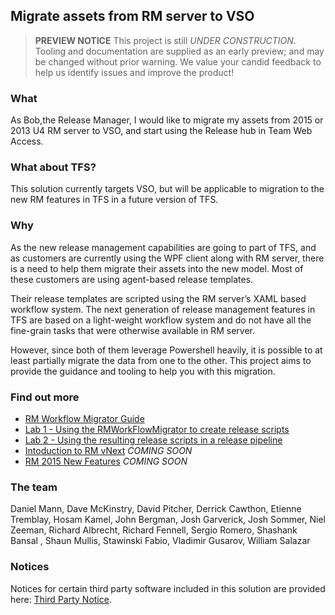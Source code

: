 ## Migrate assets from RM server to VSO ##

> **PREVIEW NOTICE**
> This project is still *UNDER CONSTRUCTION*. Tooling and
> documentation are supplied as an early preview; and may 
> be changed without prior warning. We value your candid 
> feedback to help us identify issues and improve the 
> product!

### What ###
As Bob,the Release Manager, I would like to migrate my assets from 2015 or 2013 U4 RM server to VSO, and start using the Release hub in Team Web Access. 

### What about TFS? ###
This solution currently targets VSO, but will be applicable to migration to the new RM features in TFS in a future version of TFS.

### Why ###
As the new release management capabilities are going to part of TFS, and as customers are currently using the WPF client along with RM server, there is a need to help them migrate their assets into the new model. Most of these customers are using agent-based release templates. 

Their release templates are scripted using the RM server’s XAML based workflow system. The next generation of release management features in TFS are based on a light-weight workflow system and do not have all the fine-grain tasks that were otherwise available in RM server.

However, since both of them leverage Powershell heavily, it is possible to at least partially migrate the data from one to the other. This project aims to provide the guidance and tooling to help you with this migration.

### Find out more ###
- [RM Workflow Migrator Guide](doc/RM-Workflow-Migrator-Guide.md)
- [Lab 1 - Using the RMWorkFlowMigrator to create release scripts](doc/Lab-1-Using-the-RMWorkFlowMigrator-to-create-release-scripts.md)
- [Lab 2 - Using the resulting release scripts in a release pipeline](doc/Lab-2-Using-the-resulting-release-scripts-in-a-release-pipeline.md)
- [Intoduction to RM vNext](TBD) *COMING SOON*
- [RM 2015 New Features](TBD) *COMING SOON*

### The team ###
Daniel Mann, Dave McKinstry, David Pitcher, Derrick Cawthon, Etienne Tremblay, Hosam Kamel, John Bergman, Josh Garverick, Josh Sommer, Niel Zeeman, Richard Albrecht, Richard Fennell, Sergio Romero, Shashank Bansal , Shaun Mullis, Stawinski Fabio, Vladimir Gusarov, William Salazar

### Notices ###
Notices for certain third party software included in this solution are provided here: [Third Party Notice](ThirdPartyNotices.txt).
